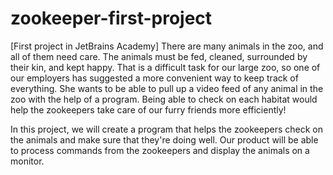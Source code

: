 # zookeeper-first-project

[First project in JetBrains Academy]
There are many animals in the zoo, and all of them need care. The animals must be fed, cleaned, surrounded by their kin, and kept happy. That is a difficult task for our large zoo, so one of our employers has suggested a more convenient way to keep track of everything. She wants to be able to pull up a video feed of any animal in the zoo with the help of a program. Being able to check on each habitat would help the zookeepers take care of our furry friends more efficiently!

In this project, we will create a program that helps the zookeepers check on the animals and make sure that they're doing well. Our product will be able to process commands from the zookeepers and display the animals on a monitor.
